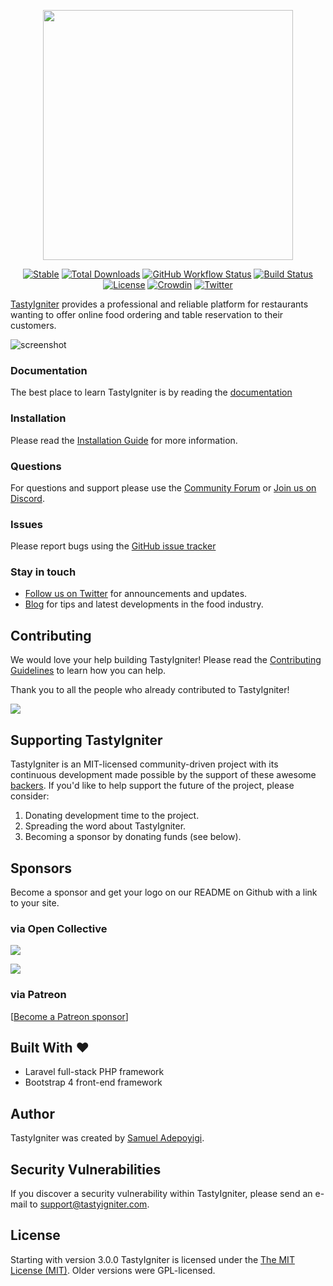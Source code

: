 <p align="center"><a href="https://tastyigniter" target="_blank"><img src="https://tastyigniter.com//images/logos/logo-padded.png" width="400"></a></p>

<p align="center">
<a href="https://packagist.org/packages/tastyigniter/TastyIgniter"><img src="https://img.shields.io/packagist/v/tastyigniter/TastyIgniter.svg?label=Stable&style=flat-square" alt="Stable"></a>
<a href="https://packagist.org/packages/tastyigniter/TastyIgniter"><img src="https://poser.pugx.org/tastyigniter/flame/downloads" alt="Total Downloads"></a>
<a href="https://packagist.org/packages/tastyigniter/TastyIgniter"><img src="https://img.shields.io/github/workflow/status/tastyigniter/TastyIgniter/Tests?label=Tests" alt="GitHub Workflow Status"></a>
<a href="https://github.styleci.io/repos/16455664"><img src="https://github.styleci.io/repos/7548986/shield?style=flat" alt="Build Status"></a>
<a href="https://github.com/tastyigniter/TastyIgniter/blob/master/LICENSE.txt"><img src="https://img.shields.io/github/license/tastyigniter/TastyIgniter.svg?label=License&style=flat-square" alt="License"></a>
<a href="https://crowdin.com/project/tastyigniter"><img src="https://badges.crowdin.net/tastyigniter/localized.svg" alt="Crowdin"></a>
<a href="https://twitter.com/TastyIgniter"><img src="https://img.shields.io/twitter/follow/TastyIgniter.svg?label=Follow" alt="Twitter"></a>
</p>

[TastyIgniter](https://tastyigniter.com/) provides a professional and reliable platform for restaurants wanting to offer
online food ordering and table reservation to their customers.

![screenshot](https://tastyigniter.com/images/mockups/Menus-v2.png)

### Documentation

The best place to learn TastyIgniter is by reading the [documentation](https://tastyigniter.com/docs)

### Installation

Please read the [Installation Guide](https://tastyigniter.com/docs/installation) for more information.

### Questions

For questions and support please use the [Community Forum](https://forum.tastyigniter.com)
or [Join us on Discord](https://tastyigniter.com/discord).

### Issues

Please report bugs using the [GitHub issue tracker](https://github.com/tastyigniter/TastyIgniter/issues)

### Stay in touch

- [Follow us on Twitter](https://twitter.com/tastyigniter/) for announcements and updates.
- [Blog](https://tastyigniter.com/blog) for tips and latest developments in the food industry.

## Contributing

We would love your help building TastyIgniter! Please read the [Contributing Guidelines](.github/CONTRIBUTING.md) to
learn how you can help.

Thank you to all the people who already contributed to TastyIgniter!

<a href="https://github.com/tastyigniter/TastyIgniter/graphs/contributors"><img src="https://opencollective.com/tastyigniter/contributors.svg?width=890&button=false" /></a>

## Supporting TastyIgniter

TastyIgniter is an MIT-licensed community-driven project with its continuous development made possible by the support of
these awesome [backers](#contributing). If you'd like to help support the future of the project, please consider:

1. Donating development time to the project.
2. Spreading the word about TastyIgniter.
3. Becoming a sponsor by donating funds (see below).

## Sponsors

Become a sponsor and get your logo on our README on Github with a link to your site.

### via Open Collective

<a href="https://opencollective.com/tastyigniter" target="_blank" rel="noopener noreferrer"><img src="https://opencollective.com/tastyigniter/sponsors.svg"></a>

<a href="https://opencollective.com/tastyigniter" target="_blank" rel="noopener noreferrer"><img src="https://opencollective.com/tastyigniter/backers.svg"></a>

### via Patreon

[[Become a Patreon sponsor](https://www.patreon.com/sampoyigi)]

## Built With :heart:

- Laravel full-stack PHP framework
- Bootstrap 4 front-end framework

## Author

TastyIgniter was created by [Samuel Adepoyigi](https://github.com/sampoyigi).

## Security Vulnerabilities

If you discover a security vulnerability within TastyIgniter, please send an e-mail to support@tastyigniter.com.

## License

Starting with version 3.0.0 TastyIgniter is licensed under
the [The MIT License (MIT)](https://tastyigniter.com/license/). Older versions were GPL-licensed.

